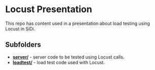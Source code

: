 # Locust Presentation

This repo has content used in a presentation about load testing using Locust in SiDi.

## Subfolders

- [**server/**](./server) - server code to be tested using Locust calls.
- [**loadtest/**](./loadtest) - load test code used with Locust.
